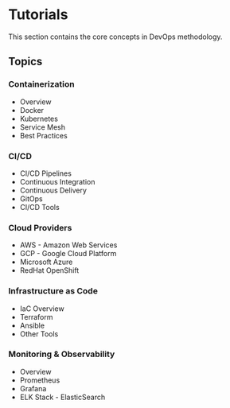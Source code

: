 # Tutorials

This section contains the core concepts in DevOps methodology.

## Topics

### Containerization

- Overview
- Docker
- Kubernetes
- Service Mesh
- Best Practices

### CI/CD

- CI/CD Pipelines
- Continuous Integration
- Continuous Delivery
- GitOps
- CI/CD Tools

### Cloud Providers

- AWS - Amazon Web Services
- GCP - Google Cloud Platform
- Microsoft Azure
- RedHat OpenShift

### Infrastructure as Code

- IaC Overview
- Terraform
- Ansible
- Other Tools

### Monitoring & Observability

- Overview
- Prometheus
- Grafana
- ELK Stack - ElasticSearch